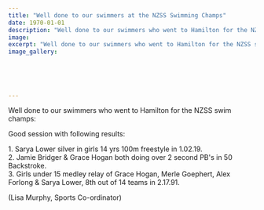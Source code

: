 ```yaml
---
title: "Well done to our swimmers at the NZSS Swimming Champs"
date: 1970-01-01
description: "Well done to our swimmers who went to Hamilton for the NZSS swim champs, 14/9/15..."
image: 
excerpt: "Well done to our swimmers who went to Hamilton for the NZSS swim champs, 14/9/15..."
image_gallery:
    
    
    
    
    
---
```


<p><span>Well done to our swimmers who went to Hamilton for the NZSS swim champs:&nbsp;</span></p>
<p><span>Good session with following results:</span></p>
<p><span>1. Sarya Lower silver in girls 14 yrs 100m freestyle in 1.02.19.</span><br /><span>2. Jamie Bridger &amp; Grace Hogan both doing over 2 second PB's in 50 Backstroke.</span><br /><span>3. Girls under 15 medley relay of Grace Hogan, Merle Goephert, Alex Forlong &amp; Sarya Lower, 8th out of 14 teams in 2.17.91.</span></p>
<p><span>(Lisa Murphy, Sports Co-ordinator)</span></p>

